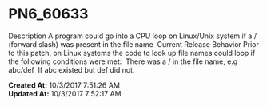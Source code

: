 # PN6_60633

Description A program could go into a CPU loop on Linux/Unix system if a / (forward slash) was present in the file name  Current Release Behavior Prior to this patch, on Linux systems the code to look up file names could loop if the following conditions were met:  There was a / in the file name, e.g abc/def  If abc existed but def did not.   

**Created At:** 10/3/2017 7:51:26 AM  
**Updated At:** 10/3/2017 7:52:17 AM  

